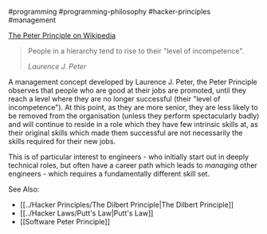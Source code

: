 #programming #programming-philosophy #hacker-principles #management 


[The Peter Principle on Wikipedia](https://en.wikipedia.org/wiki/Peter_principle)

> People in a hierarchy tend to rise to their "level of incompetence".
> 
> _Laurence J. Peter_

A management concept developed by Laurence J. Peter, the Peter Principle observes that people who are good at their jobs are promoted, until they reach a level where they are no longer successful (their "level of incompetence"). At this point, as they are more senior, they are less likely to be removed from the organisation (unless they perform spectacularly badly) and will continue to reside in a role which they have few intrinsic skills at, as their original skills which made them successful are not necessarily the skills required for their new jobs.

This is of particular interest to engineers - who initially start out in deeply technical roles, but often have a career path which leads to _managing_ other engineers - which requires a fundamentally different skill set.


See Also:

- [[../Hacker Principles/The Dilbert Principle|The Dilbert Principle]]
- [[../Hacker Laws/Putt's Law|Putt's Law]]
- [[Software Peter Principle]]